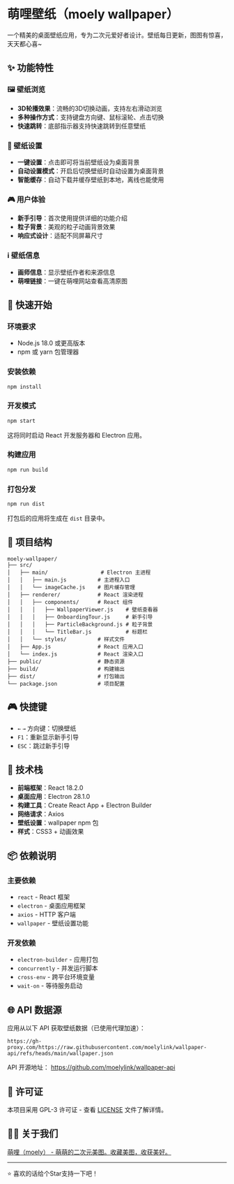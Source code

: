 # 萌哩壁纸（moely wallpaper）

一个精美的桌面壁纸应用，专为二次元爱好者设计。壁纸每日更新，图图有惊喜，天天都心喜~

## ✨ 功能特性

### 🖼️ 壁纸浏览
- **3D轮播效果**：流畅的3D切换动画，支持左右滑动浏览
- **多种操作方式**：支持键盘方向键、鼠标滚轮、点击切换
- **快速跳转**：底部指示器支持快速跳转到任意壁纸

### 🎯 壁纸设置
- **一键设置**：点击即可将当前壁纸设为桌面背景
- **自动设置模式**：开启后切换壁纸时自动设置为桌面背景
- **智能缓存**：自动下载并缓存壁纸到本地，离线也能使用

### 🎮 用户体验
- **新手引导**：首次使用提供详细的功能介绍
- **粒子背景**：美观的粒子动画背景效果
- **响应式设计**：适配不同屏幕尺寸

### ℹ️ 壁纸信息
- **画师信息**：显示壁纸作者和来源信息
- **萌哩链接**：一键在萌哩网站查看高清原图

## 🚀 快速开始

### 环境要求
- Node.js 18.0 或更高版本
- npm 或 yarn 包管理器

### 安装依赖
```bash
npm install
```

### 开发模式
```bash
npm start
```
这将同时启动 React 开发服务器和 Electron 应用。

### 构建应用
```bash
npm run build
```

### 打包分发
```bash
npm run dist
```
打包后的应用将生成在 `dist` 目录中。

## 📁 项目结构

```
moely-wallpaper/
├── src/
│   ├── main/                 # Electron 主进程
│   │   ├── main.js          # 主进程入口
│   │   └── imageCache.js    # 图片缓存管理
│   ├── renderer/            # React 渲染进程
│   │   ├── components/      # React 组件
│   │   │   ├── WallpaperViewer.js    # 壁纸查看器
│   │   │   ├── OnboardingTour.js     # 新手引导
│   │   │   ├── ParticleBackground.js # 粒子背景
│   │   │   └── TitleBar.js           # 标题栏
│   │   └── styles/          # 样式文件
│   ├── App.js               # React 应用入口
│   └── index.js             # React 渲染入口
├── public/                  # 静态资源
├── build/                   # 构建输出
├── dist/                    # 打包输出
└── package.json             # 项目配置
```

## 🎮 快捷键
- `←` `→` 方向键：切换壁纸
- `F1`：重新显示新手引导
- `ESC`：跳过新手引导

## 🔧 技术栈

- **前端框架**：React 18.2.0
- **桌面应用**：Electron 28.1.0
- **构建工具**：Create React App + Electron Builder
- **网络请求**：Axios
- **壁纸设置**：wallpaper npm 包
- **样式**：CSS3 + 动画效果

## 📦 依赖说明

### 主要依赖
- `react` - React 框架
- `electron` - 桌面应用框架
- `axios` - HTTP 客户端
- `wallpaper` - 壁纸设置功能

### 开发依赖
- `electron-builder` - 应用打包
- `concurrently` - 并发运行脚本
- `cross-env` - 跨平台环境变量
- `wait-on` - 等待服务启动

## 🌐 API 数据源

应用从以下 API 获取壁纸数据（已使用代理加速）：

```
https://gh-proxy.com/https://raw.githubusercontent.com/moelylink/wallpaper-api/refs/heads/main/wallpaper.json
```

API 开源地址： https://github.com/moelylink/wallpaper-api

## 📄 许可证

本项目采用 GPL-3 许可证 - 查看 [LICENSE](LICENSE) 文件了解详情。

## 👨‍💻 关于我们

[萌哩（moely） - 萌萌的二次元美图。收藏美图，收获美好。](https://www.moely.link/)

---

⭐ 喜欢的话给个Star支持一下吧！
